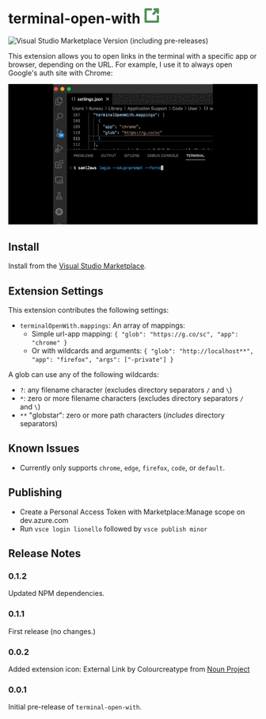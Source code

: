 # terminal-open-with <img src="images/noun-external-link-4737798.png" height=32 alt="icon"/>

![Visual Studio Marketplace Version (including pre-releases)](https://img.shields.io/visual-studio-marketplace/v/lionello.terminal-open-with?include_prereleases)

This extension allows you to open links in the terminal with a specific app or browser, depending on the URL. For example, I use it to always open Google's auth site with Chrome:

![Open in chrome demo](images/demo.gif)

## Install

Install from the [Visual Studio Marketplace](https://marketplace.visualstudio.com/items?itemName=lionello.terminal-open-with).

## Extension Settings

This extension contributes the following settings:

* `terminalOpenWith.mappings`: An array of mappings:
    * Simple url-app mapping: `{ "glob": "https://g.co/sc", "app": "chrome" }`
    * Or with wildcards and arguments: `{ "glob": "http://localhost**", "app": "firefox", "args": ["-private"] }`

A glob can use any of the following wildcards:

* `?`: any filename character (excludes directory separators `/` and `\`)
* `*`: zero or more filename characters (excludes directory separators `/` and `\`)
* `**` "globstar": zero or more path characters (*includes* directory separators)

## Known Issues

* Currently only supports `chrome`, `edge`, `firefox`, `code`, or `default`.

## Publishing

* Create a Personal Access Token with Marketplace:Manage scope on dev.azure.com
* Run `vsce login lionello` followed by `vsce publish minor`

## Release Notes

### 0.1.2

Updated NPM dependencies.

### 0.1.1

First release (no changes.)

### 0.0.2

Added extension icon: External Link by Colourcreatype from <a href="https://thenounproject.com/browse/icons/term/external-link/" target="_blank" title="External Link Icons">Noun Project</a>

### 0.0.1

Initial pre-release of `terminal-open-with`.
